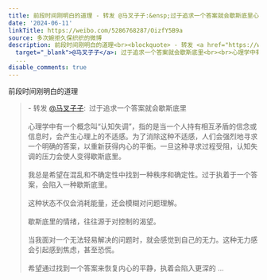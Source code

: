 ```yaml
---
title: 前段时间刚明白的道理 - 转发 @马叉子子:&ensp;过于追求一个答案就会歇斯底里心理学中有一个概念叫“认知失调”，指的是当一个人持有相互矛盾的信念或信息时，会...
date: '2024-06-11'
linkTitle: https://weibo.com/5286768287/OizfY5B9a
source: 多次婉拒久保织织的微博
description: 前段时间刚明白的道理<br><blockquote> - 转发 <a href="https://weibo.com/5515911489"
  target="_blank">@马叉子子</a>: 过于追求一个答案就会歇斯底里<br><br>心理学中有一个概念叫“认知失调”，指的是当一个人持有相互矛盾的信念或信息时，会产生心理上的不适感。为了消除这种不适感，人们会强烈地寻求一个明确的答案，以重新获得内心的平衡。一旦这种寻求过程受阻，认知失调的压力会使人变得歇斯底里。<br><br>我总是希望在混乱和不确定性中找到一种秩序和确定性。过于执着于一个答案，会陷入一种歇斯底里。<br><br>这种状态不仅会消耗能量，还会模糊对问题理解。<br><br>歇斯底里的情绪，往往源于对控制的渴望。<br><br>当我面对一个无法轻易解决的问题时，就会感觉到自己的无力。这种无力感会引起感到焦虑，甚至恐慌。<br><br>希望通过找到一个答案来恢复内心的平静，执着会陷入更深的
  ...
disable_comments: true
---
```

前段时间刚明白的道理<br><blockquote> - 转发 <a href="https://weibo.com/5515911489" target="_blank">@马叉子子</a>: 过于追求一个答案就会歇斯底里<br><br>心理学中有一个概念叫“认知失调”，指的是当一个人持有相互矛盾的信念或信息时，会产生心理上的不适感。为了消除这种不适感，人们会强烈地寻求一个明确的答案，以重新获得内心的平衡。一旦这种寻求过程受阻，认知失调的压力会使人变得歇斯底里。<br><br>我总是希望在混乱和不确定性中找到一种秩序和确定性。过于执着于一个答案，会陷入一种歇斯底里。<br><br>这种状态不仅会消耗能量，还会模糊对问题理解。<br><br>歇斯底里的情绪，往往源于对控制的渴望。<br><br>当我面对一个无法轻易解决的问题时，就会感觉到自己的无力。这种无力感会引起感到焦虑，甚至恐慌。<br><br>希望通过找到一个答案来恢复内心的平静，执着会陷入更深的 ...